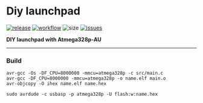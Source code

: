 # Diy launchpad

[![release][1]][2] [![workflow][3]][4] ![size][20] [![issues][5]][6]

**DIY launchpad with Atmega328p-AU**

---

### Build

```
avr-gcc -Os -DF_CPU=8000000 -mmcu=atmega328p -c src/main.c
avr-gcc -DF_CPU=8000000 -mmcu=atmega328p -o name.elf main.o
avr-objcopy -O ihex name.elf name.hex

sudo avrdude -c usbasp -p atmega328p -U flash:w:name.hex
```

[1]: https://img.shields.io/github/v/release/GreenDjango/diy-launchpad?maxAge=600
[2]: http://commonmark.org "GitHub release (latest by date)"
[3]: https://img.shields.io/github/workflow/status/GreenDjango/diy-launchpad/GCC-CI?maxAge=600
[4]: http://commonmark.org "GitHub Workflow Status"
[5]: https://img.shields.io/github/license/GreenDjango/diy-launchpad?maxAge=2592000
[6]: LICENSE "GitHub license"
[20]: https://img.shields.io/github/repo-size/GreenDjango/diy-launchpad?maxAge=600 "GitHub repo size"
